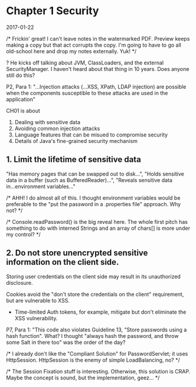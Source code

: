 # Chapter 1 Security

2017-01-22

/* Frickin' great!  I can't leave notes in the watermarked PDF.  Preview keeps making a copy but
that act corrupts the copy.  I'm going to have to go all old-school here and drop my notes
externally.  Yuk! */

? He kicks off talking about JVM, ClassLoaders, and the external SecurityManager.  I haven't heard
about that thing in 10 years.  Does anyone still do this?

P2, Para 1:  "...Injection attacks (...XSS, XPath, LDAP injection) are possible when the components
susceptible to these attacks are used in the application"

CH01 is about
1. Dealing with sensitive data
2. Avoiding common injection attacks
3. Language features that can be misued to compromise security
4. Details of Java's fine-grained security mechanism

## 1.  Limit the lifetime of sensitive data

"Has memory pages that can be swapped out to disk...", "Holds sensitive data in a buffer (such as
BufferedReader)...",  "Reveals sensitive data in...environment variables..."

/* AHH!  I do almost all of this.  I thought environment variables would be preferable to the "put
the password in a .properties file" approach.  Why not?
*/

/* Console.readPassword() is the big reveal here.  The whole first pitch has something to do with
interned Strings and an array of chars[] is more under my control?
*/

## 2. Do not store unencrypted sensitive information on the client side.

Storing user credentials on the client side may result in its unauthorized disclosure.

Cookies avoid the "don't store the credentials on the client" requirement, but are vulnerable to
XSS.
* Time-limited Auth tokens, for example, mitigate but don't eliminate the XSS vulnerability.

P7, Para 1:  "This code also violates Guideline 13, "Store passwords using a hash function".  What?
I thought "always hash the password, and throw some Salt in there too" was the order of the day?

/* I already don't like the "Compliant Solution" for PasswordServlet; it uses HttpSession.
HttpSession is the enemy of simple LoadBalancing, no? */

/* The Session Fixation stuff is interesting.  Otherwise, this solution is CRAP.  Maybe the concept
is sound, but the implementation, geez... */

